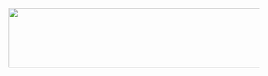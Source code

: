 <a href="https://github.com/devxb/gitanimals">
  <img
    src="https://render.gitanimals.org/lines/juuhyeon"
    width="600"
    height="120"
  />
</a>
  
